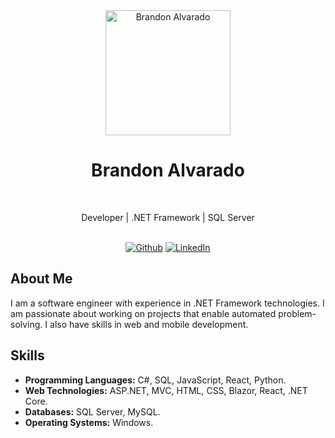 <div align="center">
  <img src="https://avatars.githubusercontent.com/u/60725388?v=4" width="200px" alt="Brandon Alvarado" />
  <br />
  <h1>Brandon Alvarado</h1>
  <br />
  <p>Developer | .NET Framework | SQL Server</p>
  <br />
  <a href="https://github.com/Brandon-Alv"><img src="https://img.shields.io/badge/github-%23181717.svg?&style=for-the-badge&logo=github&logoColor=white" alt="Github"></a>
  <a href="https://www.linkedin.com/in/brandon-alvarado-suárez-2a2a661a9/?original_referer="><img src="https://img.shields.io/badge/linkedin-%230077B5.svg?&style=for-the-badge&logo=linkedin&logoColor=white" alt="LinkedIn"></a>
  <br />
</div>

## About Me

I am a software engineer with experience in .NET Framework technologies. I am passionate about working on projects that enable automated problem-solving. I also have skills in web and mobile development.

## Skills

- **Programming Languages:** C#, SQL, JavaScript, React, Python.
- **Web Technologies:** ASP.NET, MVC, HTML, CSS, Blazor, React, .NET Core.
- **Databases:** SQL Server, MySQL.
- **Operating Systems:** Windows.

